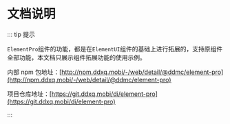# 文档说明

::: tip 提示

`ElementPro`组件的功能，都是在`ElementUI`组件的基础上进行拓展的，支持原组件全部功能，本文档只展示组件拓展功能的使用示例。

内部 npm 包地址：[http://npm.ddxq.mobi/-/web/detail/@ddmc/element-pro](http://npm.ddxq.mobi/-/web/detail/@ddmc/element-pro)

项目仓库地址：[https://git.ddxq.mobi/di/element-pro](https://git.ddxq.mobi/di/element-pro)

:::
